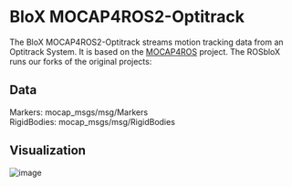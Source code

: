 # BloX MOCAP4ROS2-Optitrack

The BloX MOCAP4ROS2-Optitrack streams motion tracking data from an Optitrack System. It is based on the [MOCAP4ROS](https://github.com/MOCAP4ROS2-Project) project. The ROSbloX runs our forks of the original projects: [](https://github.com/rosblox/ros-mocap4ros2-optitrack)

## Data

Markers: mocap_msgs/msg/Markers  
RigidBodies: mocap_msgs/msg/RigidBodies

## Visualization
![image](https://github.com/rosblox/blox-mocap4ros2-optitrack/assets/20051567/9ab77ec8-bfdb-4e03-acbe-c71f7bd8f3e8)

